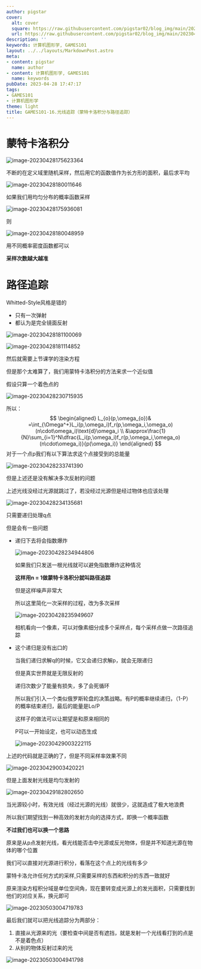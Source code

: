 ```yaml
---
author: pigstar
cover:
  alt: cover
  square: https://raw.githubusercontent.com/pigstar02/blog_img/main/202304141736721.png
  url: https://raw.githubusercontent.com/pigstar02/blog_img/main/202304141736721.png
description: ''
keywords: 计算机图形学, GAMES101
layout: ../../layouts/MarkdownPost.astro
meta:
- content: pigstar
  name: author
- content: 计算机图形学, GAMES101
  name: keywords
pubDate: 2023-04-28 17:47:17
tags:
- GAMES101
- 计算机图形学
theme: light
title: GAMES101-16.光线追踪（蒙特卡洛积分与路径追踪）
---
```


# 蒙特卡洛积分

![image-20230428175623364](https://raw.githubusercontent.com/pigstar02/blog_img/main/202304281756408.png)

不断的在定义域里随机采样，然后用它的函数值作为长方形的面积，最后求平均

![image-20230428180011646](https://raw.githubusercontent.com/pigstar02/blog_img/main/202304281800670.png)

如果我们用均匀分布的概率函数采样

![image-20230428175936081](https://raw.githubusercontent.com/pigstar02/blog_img/main/202304281759107.png)

则

![image-20230428180048959](https://raw.githubusercontent.com/pigstar02/blog_img/main/202304281800986.png)

用不同概率密度函数都可以

**采样次数越大越准**

# 路径追踪

Whitted-Style风格是错的

- 只有一次弹射
- 都认为是完全镜面反射

![image-20230428181100069](https://raw.githubusercontent.com/pigstar02/blog_img/main/202304281811098.png)

![image-20230428181114852](https://raw.githubusercontent.com/pigstar02/blog_img/main/202304281811874.png)

然后就需要上节课学的渲染方程

但是那个太难算了，我们用蒙特卡洛积分的方法来求一个近似值

假设只算一个着色点的

![image-20230428230715935](https://raw.githubusercontent.com/pigstar02/blog_img/main/202304282307968.png)

所以：
$$
\begin{aligned}
L_{o}(p,\omega_{o})& =\int_{\Omega^+}L_i(p,\omega_i)f_r(p,\omega_i,\omega_o)(n\cdot\omega_i)\text{d}\omega_i  \\
&\approx\frac{1}{N}\sum_{i=1}^N\dfrac{L_i(p,\omega_i)f_r(p,\omega_i,\omega_o)(n\cdot\omega_i)}{p(\omega_i)}
\end{aligned}
$$
对于一个点p我们有以下算法求这个点接受到的总能量

![image-20230428233741390](https://raw.githubusercontent.com/pigstar02/blog_img/main/202304282337426.png)

但是上述还是没有解决多次反射的问题

上述光线没经过光源就跳过了，若没经过光源但是经过物体也应该处理

![image-20230428234135681](https://raw.githubusercontent.com/pigstar02/blog_img/main/202304282341722.png)

只需要递归处理q点

但是会有一些问题

- 递归下去将会指数爆炸

  ![image-20230428234944806](https://raw.githubusercontent.com/pigstar02/blog_img/main/202304282349837.png)

  如果我们只发送一根光线就可以避免指数爆炸这种情况

  **这样用n = 1做蒙特卡洛积分就叫路径追踪**

  但是这样噪声非常大

  所以这里简化一次采样的过程，改为多次采样

  ![image-20230428235949607](https://raw.githubusercontent.com/pigstar02/blog_img/main/202304282359637.png)

  相机看向一个像素，可以对像素细分成多个采样点，每个采样点做一次路径追踪

- 这个递归是没有出口的

  当我们递归求解q的时候，它又会递归求解p，就会无限递归

  但是真实世界就是无限反射的

  递归次数少了能量有损失，多了会死循环

  所以我们引入一个类似俄罗斯轮盘的决策战略。有P的概率继续递归，（1-P）的概率结束递归，最后的能量是Lo/P

  这样子的做法可以让期望是和原来相同的

  P可以一开始设定，也可以动态生成

  ![image-20230429003222115](https://raw.githubusercontent.com/pigstar02/blog_img/main/202304290032168.png)

上述的代码就是正确的了，但是不同采样率效果不同

![image-20230429003420221](https://raw.githubusercontent.com/pigstar02/blog_img/main/202304290034260.png)

但是上面发射光线是均匀发射的

![image-20230429182802650](https://raw.githubusercontent.com/pigstar02/blog_img/main/202304291828684.png)

当光源较小时，有效光线（经过光源的光线）就很少，这就造成了极大地浪费

所以我们期望找到一种高效的发射方向的选择方式，即换一个概率函数

**不过我们也可以换一个思路**

原来是从p点发射光线，看光线能否击中光源或反光物体，但是并不知道光源在物体的哪个位置

我们可以直接对光源进行积分，看落在这个点上的光线有多少

蒙特卡洛允许任何方式的采样,只需要采样的东西和积分的东西一致就好

原来渲染方程积分域是单位空间角，现在要转变成光源上的发光面积，只需要找到他们的对应关系，换元即可

![image-20230503004719783](https://raw.githubusercontent.com/pigstar02/blog_img/main/202305030047828.png)

最后我们就可以把光线追踪分为两部分：

1. 直接从光源来的光（要检查中间是否有遮挡，就是发射一个光线看打到的点是不是着色点）
2. 从别的物体反射过来的光

![image-20230503004941798](https://raw.githubusercontent.com/pigstar02/blog_img/main/202305030049836.png)

